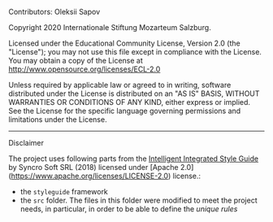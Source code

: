 Contributors: Oleksii Sapov

Copyright 2020 Internationale Stiftung Mozarteum Salzburg. 

Licensed under the Educational Community License, Version 2.0 (the "License"); you may not use this file except in compliance with the License. You may obtain a copy of the License at http://www.opensource.org/licenses/ECL-2.0

Unless required by applicable law or agreed to in writing,
software distributed under the License is distributed on an "AS IS" BASIS, WITHOUT WARRANTIES OR CONDITIONS OF ANY KIND, either express or implied. See the License for the specific language governing permissions and limitations under the License.

___

Disclaimer


The project uses following parts from the [Intelligent Integrated Style Guide](https://github.com/oxygenxml/integrated-styleguide) by Syncro Soft SRL (2018) licensed under [Apache 2.0] (https://www.apache.org/licenses/LICENSE-2.0) license.:

- the `styleguide` framework
- the `src` folder. The files in this folder were modified to meet the project needs, in particular, in order to be able to define the *unique rules* 


